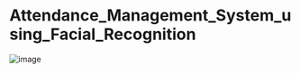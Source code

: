 # Attendance_Management_System_using_Facial_Recognition
![image](https://user-images.githubusercontent.com/84696409/165601958-31df65d2-9021-4d98-a1e9-a873c3efbefa.png)
